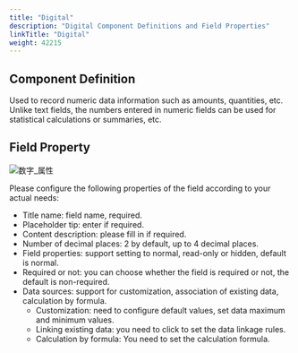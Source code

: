```yaml
---
title: "Digital"
description: "Digital Component Definitions and Field Properties"
linkTitle: "Digital"
weight: 42215
---
```


## Component Definition

Used to record numeric data information such as amounts, quantities, etc. Unlike text fields, the numbers entered in numeric fields can be used for statistical calculations or summaries, etc.

## Field Property

![数字_属性](/images/manual/component/数字_属性.png)

Please configure the following properties of the field according to your actual needs:

- Title name: field name, required.
- Placeholder tip: enter if required.
- Content description: please fill in if required.
- Number of decimal places: 2 by default, up to 4 decimal places.
- Field properties: support setting to normal, read-only or hidden, default is normal.
- Required or not: you can choose whether the field is required or not, the default is non-required.
- Data sources: support for customization, association of existing data, calculation by formula.
  - Customization: need to configure default values, set data maximum and minimum values.
  - Linking existing data: you need to click to set the data linkage rules.
  - Calculation by formula: You need to set the calculation formula.

  


